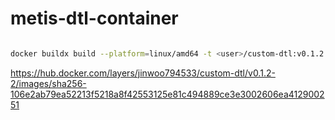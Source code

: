 # metis-dtl-container

```bash 

docker buildx build --platform=linux/amd64 -t <user>/custom-dtl:v0.1.2 . --push -f Dockerfile
```

https://hub.docker.com/layers/jinwoo794533/custom-dtl/v0.1.2-2/images/sha256-106e2ab79ea52213f5218a8f42553125e81c494889ce3e3002606ea412900251